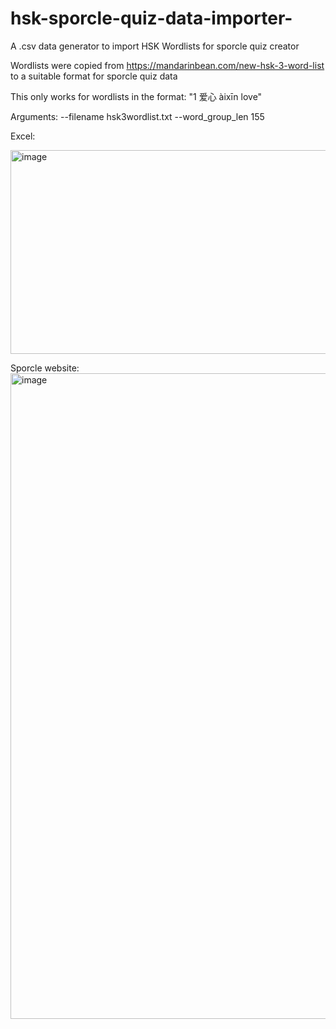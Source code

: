 # hsk-sporcle-quiz-data-importer-
A .csv data generator to import HSK Wordlists for sporcle quiz creator

Wordlists were copied from https://mandarinbean.com/new-hsk-3-word-list to a suitable format for sporcle quiz data

This only works for wordlists in the format:
"1	爱心	àixīn	love"

Arguments:
--filename hsk3wordlist.txt --word_group_len 155

Excel:

<img width="606" height="326" alt="image" src="https://github.com/user-attachments/assets/9d0fda5c-7329-4583-b858-a4845e8cd8ed" />

Sporcle website:
<img width="1866" height="1033" alt="image" src="https://github.com/user-attachments/assets/fe21290a-06fc-47f2-a70e-fb239732bea9" />

